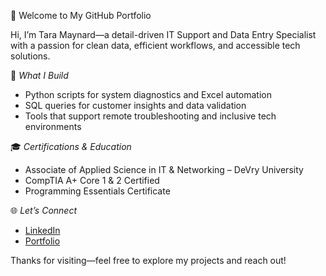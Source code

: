 👋 Welcome to My GitHub Portfolio

Hi, I’m Tara Maynard—a detail-driven IT Support and Data Entry Specialist with a passion for clean data, efficient workflows, and accessible tech solutions.

🔧 *What I Build*
- Python scripts for system diagnostics and Excel automation
- SQL queries for customer insights and data validation
- Tools that support remote troubleshooting and inclusive tech environments

🎓 *Certifications & Education*
- Associate of Applied Science in IT & Networking – DeVry University
- CompTIA A+ Core 1 & 2 Certified
- Programming Essentials Certificate

🌐 *Let’s Connect*
- [LinkedIn](https://www.linkedin.com/in/taramaynard3)
- [Portfolio](https://tarastech.wixsite.com/tarastech)

Thanks for visiting—feel free to explore my projects and reach out!
